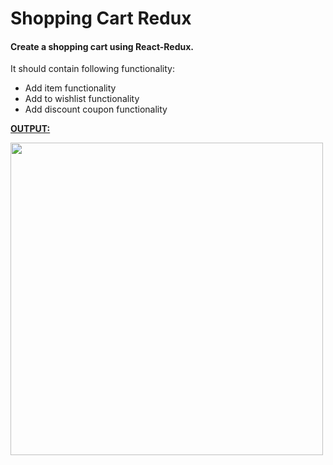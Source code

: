 # Shopping Cart Redux

#### Create a shopping cart using React-Redux. 

It should contain following functionality:

- Add item functionality
- Add to wishlist functionality
- Add discount coupon functionality


<ins>**OUTPUT:**</ins>

<img src='https://storage.googleapis.com/acciojob-open-file-collections/cart_Adobe.gif' width='500px'/> 
